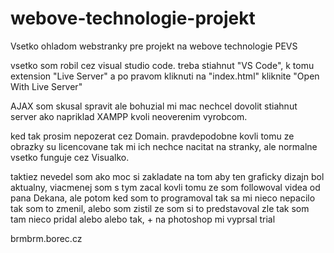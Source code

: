 # webove-technologie-projekt
Vsetko ohladom webstranky pre projekt na webove technologie PEVS


vsetko som robil cez visual studio code.
treba stiahnut "VS Code", k tomu extension "Live Server" a po pravom kliknuti na "index.html" kliknite "Open With Live Server"

AJAX som skusal spravit ale bohuzial mi mac nechcel dovolit stiahnut server ako napriklad XAMPP kvoli neoverenim vyrobcom.

ked tak prosim nepozerat cez Domain. pravdepodobne kovli tomu ze obrazky su licencovane tak mi ich nechce nacitat na stranky, ale normalne vsetko funguje cez Visualko.

taktiez nevedel som ako moc si zakladate na tom aby ten graficky dizajn bol aktualny, viacmenej som s tym zacal kovli tomu ze som followoval videa od pana Dekana, ale potom ked som to programoval tak sa mi nieco nepacilo tak som to zmenil, alebo som zistil ze som si to predstavoval zle tak som tam nieco pridal alebo alebo tak, + na photoshop mi vyprsal trial 

brmbrm.borec.cz
